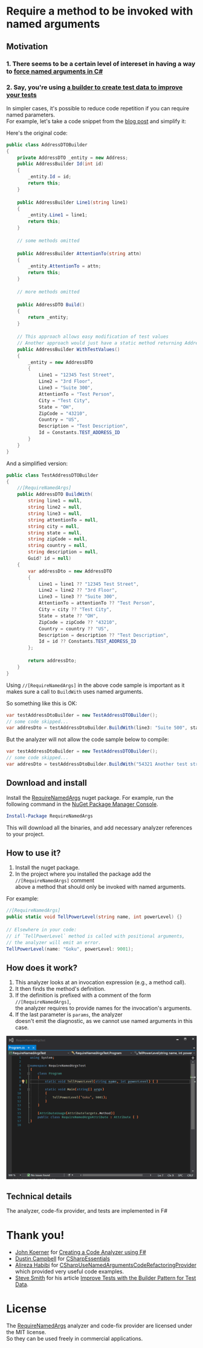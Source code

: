 # Require a method to be invoked with named arguments

## Motivation
### 1. There seems to be a certain level of intereset in having a way to [force named arguments in C#](https://stackoverflow.com/questions/11300645/forcing-named-arguments-in-c-sharp)

### 2. Say, you're using [a builder to create test data to improve your tests](https://ardalis.com/improve-tests-with-the-builder-pattern-for-test-data)

In simpler cases, it's possible to reduce code repetition if you can require named parameters.  
For example, let's take a code snippet from the [blog post](https://ardalis.com/improve-tests-with-the-builder-pattern-for-test-data) and simplify it:

Here's the original code:
```csharp
public class AddressDTOBuilder
{
    private AddressDTO _entity = new Address;
    public AddressBuilder Id(int id)
    {
        _entity.Id = id;
        return this;
    }

    public AddressBuilder Line1(string line1)
    {
        _entity.Line1 = line1;
        return this;
    }

    // some methods omitted

    public AddressBuilder AttentionTo(string attn)
    {
        _entity.AttentionTo = attn;
        return this;
    }

    // more methods omitted

    public AddressDTO Build()
    {
        return _entity;
    }

    // This approach allows easy modification of test values
    // Another approach would just have a static method returning AddressDTO
    public AddressBuilder WithTestValues()
    {
        _entity = new AddressDTO
        {
            Line1 = "12345 Test Street",
            Line2 = "3rd Floor",
            Line3 = "Suite 300",
            AttentionTo = "Test Person",
            City = "Test City",
            State = "OH",
            ZipCode = "43210",
            Country = "US",
            Description = "Test Description",
            Id = Constants.TEST_ADDRESS_ID
        }
    }
}
```

And a simplified version:
```csharp
public class TestAddressDTOBuilder
{
    //[RequireNamedArgs]
    public AddressDTO BuildWith(
        string line1 = null,
        string line2 = null,
        string line3 = null,
        string attentionTo = null,
        string city = null,
        string state = null,
        string zipCode = null,
        string country = null,
        string description = null,
        Guid? id = null)
    {
        var addressDto = new AddressDTO
        {
            Line1 = line1 ?? "12345 Test Street",
            Line2 = line2 ?? "3rd Floor",
            Line3 = line3 ?? "Suite 300",
            AttentionTo = attentionTo ?? "Test Person",
            City = city ?? "Test City",
            State = state ?? "OH",
            ZipCode = zipCode ?? "43210",
            Country = country ?? "US",
            Description = description ?? "Test Description",
            Id = id ?? Constants.TEST_ADDRESS_ID
        };

        return addressDto;
    }
}
```

Using `//[RequireNamedArgs]` in the above code sample is important as it makes sure a call to `BuildWith` uses named arguments.

So something like this is OK:
```csharp
var testAddressDtoBuilder = new TestAddressDTOBuilder();
// some code skipped...
var addresDto = testAddressDtoBuilder.BuildWith(line3: "Suite 500", state: "WA");
```

But the analyzer will not allow the code sample below to compile:
```csharp
var testAddressDtoBuilder = new TestAddressDTOBuilder();
// some code skipped...
var addresDto = testAddressDtoBuilder.BuildWith("54321 Another test street", "9th Floor");

```

## Download and install

Install the [RequireNamedArgs](https://www.nuget.org/packages/RequireNamedArgs) nuget package.
For example, run the following command in the [NuGet Package Manager Console](https://docs.microsoft.com/en-us/nuget/tools/package-manager-console).

```powershell
Install-Package RequireNamedArgs
```
   
This will download all the binaries, and add necessary analyzer references to your project.

## How to use it?

1. Install the nuget package.
2. In the project where you installed the package add the `//[RequireNamedArgs]` comment   
   above a method that should only be invoked with named arguments.

For example:
```csharp
//[RequireNamedArgs]
public static void TellPowerLevel(string name, int powerLevel) {}

// Elsewhere in your code:
// if `TellPowerLevel` method is called with positional arguments,
// the analyzer will emit an error.
TellPowerLevel(name: "Goku", powerLevel: 9001);
```

## How does it work?

1. This analyzer looks at an invocation expression (e.g., a method call).
2. It then finds the method's definition.
3. If the definition is prefixed with a comment of the form `//[RequireNamedArgs]`,  
   the analyzer requires to provide names for the invocation's arguments.
4. If the last parameter is `params`, the analyzer  
   doesn't emit the diagnostic, as we cannot use named arguments in this case.

![The RequireNamedArgs analyzer in action](./require-named-args-demo.gif)

## Technical details

The analyzer, code-fix provider, and tests are implemented in F#

# Thank you!

- [John Koerner](https://github.com/johnkoerner) for [Creating a Code Analyzer using F#](https://johnkoerner.com/code-analysis/creating-a-code-analyzer-using-f/)
- [Dustin Campbell](https://github.com/DustinCampbell) for [CSharpEssentials](https://github.com/DustinCampbell/CSharpEssentials)
- [Alireza Habibi](https://github.com/alrz) for [CSharpUseNamedArgumentsCodeRefactoringProvider](https://github.com/dotnet/roslyn/blob/master/src/Features/CSharp/Portable/UseNamedArguments/CSharpUseNamedArgumentsCodeRefactoringProvider.cs) which provided very useful code examples.
- [Steve Smith](https://ardalis.com/) for his article [Improve Tests with the Builder Pattern for Test Data](https://ardalis.com/improve-tests-with-the-builder-pattern-for-test-data).

# License

The [RequireNamedArgs](https://github.com/mykolav/require-named-args-fs) analyzer and code-fix provider are licensed under the MIT license.  
So they can be used freely in commercial applications.
